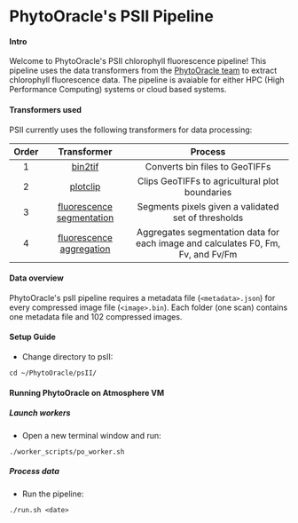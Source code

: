 # PhytoOracle's PSII Pipeline

#### Intro
Welcome to PhytoOracle's PSII chlorophyll fluorescence pipeline! This pipeline uses the data transformers from the [PhytoOracle team](https://github.com/phytooracle) to extract chlorophyll fluorescence data. The pipeline is avaiable for either HPC (High Performance Computing) systems or cloud based systems.

#### Transformers used
PSII currently uses the following transformers for data processing:

|Order|Transformer|Process
|:-:|:-:|:-:|
1|[bin2tif](https://github.com/phytooracle/psii_bin_to_tif)|Converts bin files to GeoTIFFs|
2|[plotclip](https://github.com/phytooracle/rgb_flir_plot_clip_geojson)|Clips GeoTIFFs to agricultural plot boundaries|
3|[fluorescence segmentation](https://github.com/phytooracle/psii_segmentation)|Segments pixels given a validated set of thresholds|
4|[fluorescence aggregation](https://github.com/phytooracle/psii_fluorescence_aggregation)|Aggregates segmentation data for each image and calculates F0, Fm, Fv, and Fv/Fm|

#### Data overview
PhytoOracle's psII pipeline requires a metadata file (`<metadata>.json`) for every compressed image file (`<image>.bin`). Each folder (one scan) contains one metadata file and 102 compressed images. 

#### Setup Guide

- Change directory to psII:
```
cd ~/PhytoOracle/psII/
```

#### Running PhytoOracle on Atmosphere VM
##### Launch workers
- Open a new terminal window and run:
```
./worker_scripts/po_worker.sh
```

##### Process data
- Run the pipeline:
```
./run.sh <date>
```
